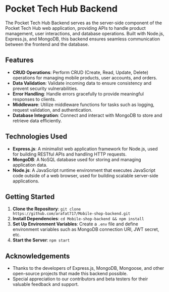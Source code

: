 # Pocket Tech Hub Backend

The Pocket Tech Hub Backend serves as the server-side component of the Pocket Tech Hub web application, providing APIs to handle product management, user interactions, and database operations. Built with Node.js, Express.js, and MongoDB, this backend ensures seamless communication between the frontend and the database.

## Features

- **CRUD Operations**: Perform CRUD (Create, Read, Update, Delete) operations for managing mobile products, user accounts, and orders.
- **Data Validation**: Validate incoming data to ensure consistency and prevent security vulnerabilities.
- **Error Handling**: Handle errors gracefully to provide meaningful responses to clients.
- **Middleware**: Utilize middleware functions for tasks such as logging, request validation, and authentication.
- **Database Integration**: Connect and interact with MongoDB to store and retrieve data efficiently.

## Technologies Used

- **Express.js**: A minimalist web application framework for Node.js, used for building RESTful APIs and handling HTTP requests.
- **MongoDB**: A NoSQL database used for storing and managing application data.
- **Node.js**: A JavaScript runtime environment that executes JavaScript code outside of a web browser, used for building scalable server-side applications.

## Getting Started

1. **Clone the Repository**: `git clone https://github.com/arafat717/Mobile-shop-backend.git`
2. **Install Dependencies**: `cd Mobile-shop-backend && npm install`
3. **Set Up Environment Variables**: Create a `.env` file and define environment variables such as MongoDB connection URI, JWT secret, etc.
4. **Start the Server**: `npm start`



## Acknowledgements

- Thanks to the developers of Express.js, MongoDB, Mongoose, and other open-source projects that made this backend possible.
- Special appreciation to our contributors and beta testers for their valuable feedback and support.
